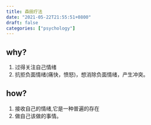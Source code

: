```yaml
---
title: 森田疗法
date: "2021-05-22T21:55:51+0800"
draft: false
categories: ["psychology"]
---
```



## why?
1. 过得关注自己情绪
2. 抗拒负面情绪(痛快，愤怒)，想消除负面情绪，产生冲突。 

## how?
1. 接收自己的情绪,它是一种普遍的存在
2. 做自己该做的事情。 

